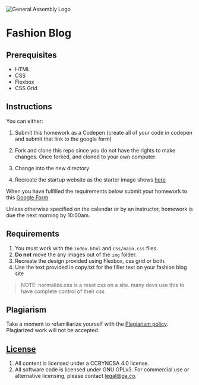 
![General Assembly Logo](https://camo.githubusercontent.com/1a91b05b8f4d44b5bbfb83abac2b0996d8e26c92/687474703a2f2f692e696d6775722e636f6d2f6b6538555354712e706e67)

# Fashion Blog

## Prerequisites

* HTML
* CSS
* Flexbox
* CSS Grid

## Instructions

You can either: 

1. Submit this homework as a Codepen (create all of your code in codepen and submit that link to the google form)

2. Fork and clone this repo since you do not have the rights to make changes. Once forked, and cloned to your own computer:

1. Change into the new directory
2. Recreate the startup website as the starter image shows [here](./Design.png)

When you have fulfilled the requirements below submit your homework to this [Google Form](https://docs.google.com/forms/d/e/1FAIpQLSezWVG8OLr6ZxmRNOwZ6xsoYO5lu_7L1LTWA3X6iclG4iG_Hw/viewform)

Unless otherwise specified on the calendar or by an instructor, homework is due
the next morning by 10:00am.

## Requirements

1. You must work with the `index.html` and `css/main.css` files. 
2. **Do not** move the any images out of the `img` folder.
3. Recreate the design provided using Flexbox, css grid or both.
4. Use the text provided in copy.txt for the filler text on your fashion blog site

> NOTE: normalize.css is a reset css on a site. many devs use this to have complete control of their css

## Plagiarism

Take a moment to refamiliarize yourself with the
[Plagiarism policy](https://git.generalassemb.ly/DC-WDI/Administrative/blob/master/plagiarism.md).
Plagiarized work will not be accepted.

## [License](LICENSE)

1.  All content is licensed under a CC­BY­NC­SA 4.0 license.
1.  All software code is licensed under GNU GPLv3. For commercial use or
    alternative licensing, please contact legal@ga.co.
